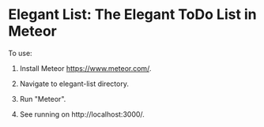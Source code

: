 Elegant List: The Elegant ToDo List in Meteor
=======================
To use:

1. Install Meteor https://www.meteor.com/.

2. Navigate to elegant-list directory.

3. Run "Meteor".

4. See running on http://localhost:3000/.
